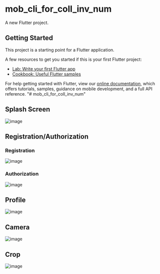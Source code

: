 # mob_cli_for_coll_inv_num

A new Flutter project.

## Getting Started

This project is a starting point for a Flutter application.

A few resources to get you started if this is your first Flutter project:

- [Lab: Write your first Flutter app](https://flutter.dev/docs/get-started/codelab)
- [Cookbook: Useful Flutter samples](https://flutter.dev/docs/cookbook)

For help getting started with Flutter, view our
[online documentation](https://flutter.dev/docs), which offers tutorials,
samples, guidance on mobile development, and a full API reference.
"# mob_cli_for_coll_inv_num" 

## Splash Screen

![image](https://user-images.githubusercontent.com/63120787/169999513-d7cdb8ae-71d3-494c-844b-dbf54096c909.png)

## Registration/Authorization

### Registration
![image](https://user-images.githubusercontent.com/63120787/170271692-dde43ffc-a121-430f-aeef-bece01eaa4ba.png)

### Authorization
![image](https://user-images.githubusercontent.com/63120787/170271794-01d9655e-24db-4081-8208-1cf8bea0683c.png)

## Profile

![image](https://user-images.githubusercontent.com/63120787/169998940-fd8c3d11-3d93-4c5c-91ff-2c2dfa771c25.png)

## Camera

![image](https://user-images.githubusercontent.com/63120787/169999106-5fc1a909-4e1c-4b9c-b499-946b7ff1095a.png)

## Crop

![image](https://user-images.githubusercontent.com/63120787/169999260-437242f2-bd55-4829-9f4c-c7c930e4be1e.png)
